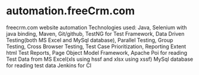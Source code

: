 # automation.freeCrm.com
freecrm.com website automation
Technologies used:
Java, 
Selenium with java binding,
Maven,
Git/github,
TestNG for Test Framework, Data Driven Testing(both MS Excel and MySql database), Parallel Testing, Group Testing, Cross Browser Testing, Test Case Prioritization, Reporting
Extent html Test Reports,
Page Object Model Framework,
Apache Poi for reading Test Data from MS Excel(xls using hssf and xlsx using xssf)
MySql database for reading test data
Jenkins for CI
